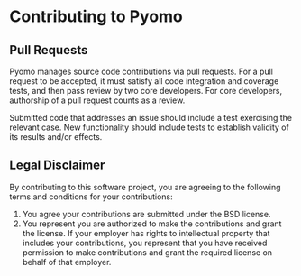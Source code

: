 Contributing to Pyomo
=====================

Pull Requests
-------------

Pyomo manages source code contributions via pull requests. For a pull request
to be accepted, it must satisfy all code integration and coverage tests, and
then pass review by two core developers. For core developers, authorship of a
pull request counts as a review.

Submitted code that addresses an issue should include a test exercising the
relevant case. New functionality should include tests to establish validity of
its results and/or effects.

Legal Disclaimer
----------------

By contributing to this software project, you are agreeing to the
following terms and conditions for your contributions:

1. You agree your contributions are submitted under the BSD license.
2. You represent you are authorized to make the contributions and grant
   the license. If your employer has rights to intellectual property that
   includes your contributions, you represent that you have received
   permission to make contributions and grant the required license on
   behalf of that employer.
